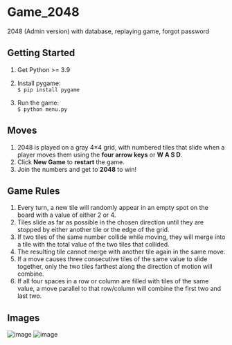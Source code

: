 # Game_2048
2048 (Admin version) with database, replaying game, forgot password

## Getting Started
1. Get Python >= 3.9
2. Install pygame:\
    ```$ pip install pygame```

3. Run the game:\
    ```$ python menu.py```

## Moves
1. 2048 is played on a gray 4×4 grid, with numbered tiles that slide when a player moves them using the **four arrow keys** or **W A S D**.
2. Click **New Game** to **restart** the game.
3. Join the numbers and get to **2048** to win!

## Game Rules
1. Every turn, a new tile will randomly appear in an empty spot on the board with a value of either 2 or 4.
2. Tiles slide as far as possible in the chosen direction until they are stopped by either another tile or the edge of the grid. 
3. If two tiles of the same number collide while moving, they will merge into a tile with the total value of the two tiles that collided.
4. The resulting tile cannot merge with another tile again in the same move. 
5. If a move causes three consecutive tiles of the same value to slide together, only the two tiles farthest along the direction of motion will combine. 
6. If all four spaces in a row or column are filled with tiles of the same value, a move parallel to that row/column will combine the first two and last two.

## Images
![image](https://user-images.githubusercontent.com/95699016/164433093-02a22215-a253-4d13-b910-58b716ea2763.png)
![image](https://user-images.githubusercontent.com/95699016/164433720-aad2b80a-4cfc-4bcf-a507-322516b5e0fe.png)


